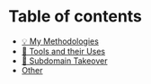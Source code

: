 # Table of contents

* [💡 My Methodologies](README.md)
* [🔧 Tools and their Uses](tools-and-their-uses.md)
* [🔼 Subdomain Takeover](subdomain-takeover.md)
* [Other](other.md)
